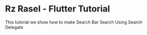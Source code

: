 # Rz Rasel - Flutter Tutorial
This tutorial we show how to make Search Bar Search Using Search Delegate
